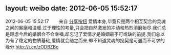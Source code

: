 layout: weibo
date: 2012-06-05 15:52:17
---
<meta name="referrer" content="no-referrer" />

2012-06-05 15:52:17  &nbsp;&nbsp;&nbsp;&nbsp;&nbsp;&nbsp; 来自 <a href="http://app.weibo.com/t/feed/cUcI1A" rel="nofollow">分享按钮</a>
爱情本身,毕竟只是两个相互契合的灵魂之间的厮磨和温暖.过于理性的考量,只会把自然激发的冲动和热烈消磨殆尽.我们总是顾虑今后的婚姻会不会幸福,却忘记了爱情才是婚姻最不可或缺的前提.我们总以为有了稳定的物质基础,爱情就会随之而来,却不知道灵魂的投契是可遇而不可求的缘分.http://t.cn/zODBZBo ​​​

